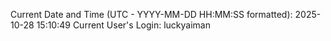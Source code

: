Current Date and Time (UTC - YYYY-MM-DD HH:MM:SS formatted): 2025-10-28 15:10:49
Current User's Login: luckyaiman

